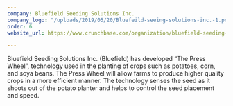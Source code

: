 ```yaml
---
company: Bluefield Seeding Solutions Inc.
company_logo: "/uploads/2019/05/20/Bluefeild-seeing-solutions-inc.-1.png"
order: 6
website_url: https://www.crunchbase.com/organization/bluefield-seeding-solutions#section-overview

---
```

Bluefield Seeding Solutions Inc. (Bluefield) has developed “The Press Wheel”, technology used in the planting of crops such as potatoes, corn, and soya beans. The Press Wheel will allow farms to produce higher quality crops in a more efficient manner. The technology senses the seed as it shoots out of the potato planter and helps to control the seed placement and speed.